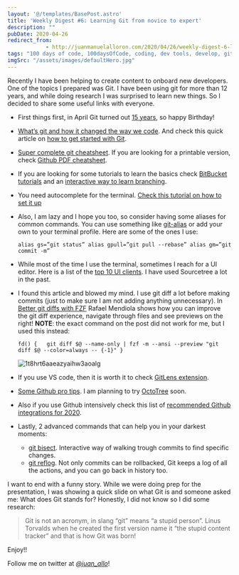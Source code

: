 ```yaml
---
layout: '@/templates/BasePost.astro'
title: 'Weekly Digest #6: Learning Git from novice to expert'
description: ""
pubDate: 2020-04-26
redirect_from: 
            - http://juanmanuelalloron.com/2020/04/26/weekly-digest-6-learning-git-from-novice-to-expert/
tags: "100 days of code, 100daysOfCode, coding, dev tools, develop, git, github, javascript, programming, Weekly Digest"
imgSrc: "/assets/images/defaultHero.jpg"
---
```

Recently I have been helping to create content to onboard new developers. One of the topics I prepared was Git. I have been using git for more than 12 years, and while doing research I was surprised to learn new things. So I decided to share some useful links with everyone.

- First things first, in April Git turned out [15 years](https://thenewstack.io/git-is-15-years-old-what-now/), so happy Birthday!

- [What’s git and how it changed the way we code](https://thenewstack.io/git-at-15-how-git-changed-the-way-we-code/). And check this quick article on [how to get started with Git](https://opensource.com/article/20/4/get-started-git?sc_cid=7016000000127ECAAY).

- [Super complete git cheatsheet](https://dev.to/zinox9/git-github-cheatsheet-22ok). If you are looking for a printable version, check [Github PDF cheatsheet](https://github.github.com/training-kit/downloads/github-git-cheat-sheet.pdf).

- If you are looking for some tutorials to learn the basics check [BitBucket tutorials](https://www.atlassian.com/git/tutorials) and an [interactive way to learn branching](https://learngitbranching.js.org/).

- You need autocomplete for the terminal. [Check this tutorial on how to set it up](https://github.com/bobthecow/git-flow-completion/wiki/Install-Bash-git-completion)

- Also, I am lazy and I hope you too, so consider having some aliases for common commands. You can use something like [git-alias](https://www.npmjs.com/package/git-alias) or add your own to your terminal profile. Here are some of the ones I use:

  ```
  alias gs=”git status” alias gpull=”git pull --rebase” alias gm=”git commit -m”
  ```

- While most of the time I use the terminal, sometimes I reach for a UI editor. Here is a list of the [top 10 UI clients](https://dev.to/zinox9/git-github-cheatsheet-22ok). I have used Sourcetree a lot in the past.

- I found this article and blowed my mind. I use git diff a lot before making commits (just to make sure I am not adding anything unnecessary). In [Better git diffs with FZF](https://medium.com/@GroundControl/better-git-diffs-with-fzf-89083739a9cb) Rafael Mendiola shows how you can improve the git diff experience, navigate through files and see previews on the right! **NOTE**: the exact command on the post did not work for me, but I used this instead:

  ```
  fd() {   git diff $@ --name-only | fzf -m --ansi --preview "git diff $@ --color=always -- {-1}" }
  ```

  ![1t8hrt6aaeazyaihw3aoalg](/assets/images/post/2020-04-1t8hrt6aaeazyaihw3aoalg.gif)

- If you use VS code, then it is worth it to check [GitLens extension](https://marketplace.visualstudio.com/items?itemName=eamodio.gitlens).

- [Some Github pro tips](https://github.blog/2020-04-09-github-protips-tips-tricks-hacks-and-secrets-from-lee-reilly/). I am planning to try [OctoTree](https://www.octotree.io/) soon.

- Also if you use Github intensively check this list of [recommended Github integrations for 2020](https://blog.bitsrc.io/recommended-github-integrations-for-2020-35042c71cb69).

- Lastly, 2 advanced commands that can help you in your darkest moments:

  - [git bisect](https://www.metaltoad.com/blog/beginners-guide-git-bisect-process-elimination). Interactive way of walking trough commits to find specific changes.
  - [git reflog](https://www.atlassian.com/git/tutorials/refs-and-the-reflog). Not only commits can be rollbacked, Git keeps a log of all the actions, and you can go back in history too.

I want to end with a funny story. While we were doing prep for the presentation, I was showing a quick slide on what Git is and someone asked me: What does Git stands for? Honestly, I did not know so I did some research:

> Git is not an acronym, in slang “git” means “a stupid person”. Linus Torvalds when he created the first version name it “the stupid content tracker” and that is how Git was born!

Enjoy!!

Follow me on twitter at _[@juan_allo](https://twitter.com/juan_allo)_!

